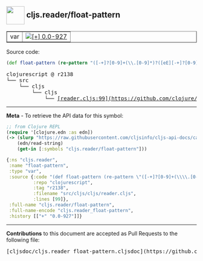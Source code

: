 ## <img width="48px" valign="middle" src="http://i.imgur.com/Hi20huC.png"> cljs.reader/float-pattern

 <table border="1">
<tr>

<td>var</td>
<td><a href="https://github.com/cljsinfo/cljs-api-docs/tree/0.0-927"><img valign="middle" alt="[+] 0.0-927" src="https://img.shields.io/badge/+-0.0--927-lightgrey.svg"></a> </td>
</tr>
</table>






Source code:

```clj
(def float-pattern (re-pattern "([-+]?[0-9]+(\\.[0-9]*)?([eE][-+]?[0-9]+)?)(M)?"))
```

 <pre>
clojurescript @ r2138
└── src
    └── cljs
        └── cljs
            └── <ins>[reader.cljs:99](https://github.com/clojure/clojurescript/blob/r2138/src/cljs/cljs/reader.cljs#L99)</ins>
</pre>


---

__Meta__ - To retrieve the API data for this symbol:

```clj
;; from Clojure REPL
(require '[clojure.edn :as edn])
(-> (slurp "https://raw.githubusercontent.com/cljsinfo/cljs-api-docs/catalog/cljs-api.edn")
    (edn/read-string)
    (get-in [:symbols "cljs.reader/float-pattern"]))
```

```clj
{:ns "cljs.reader",
 :name "float-pattern",
 :type "var",
 :source {:code "(def float-pattern (re-pattern \"([-+]?[0-9]+(\\\\.[0-9]*)?([eE][-+]?[0-9]+)?)(M)?\"))",
          :repo "clojurescript",
          :tag "r2138",
          :filename "src/cljs/cljs/reader.cljs",
          :lines [99]},
 :full-name "cljs.reader/float-pattern",
 :full-name-encode "cljs.reader_float-pattern",
 :history [["+" "0.0-927"]]}

```

---

__Contributions__ to this document are accepted as Pull Requests to the following file:

 <pre>
[cljsdoc/cljs.reader_float-pattern.cljsdoc](https://github.com/cljsinfo/cljs-api-docs/blob/master/cljsdoc/cljs.reader_float-pattern.cljsdoc)
</pre>


